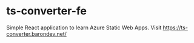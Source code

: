 # ts-converter-fe

Simple React application to learn Azure Static Web Apps.
Visit https://ts-converter.barondev.net/